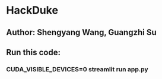 # HackDuke
## Author: Shengyang Wang, Guangzhi Su
## Run this code:
###  CUDA_VISIBLE_DEVICES=0 streamlit run app.py
